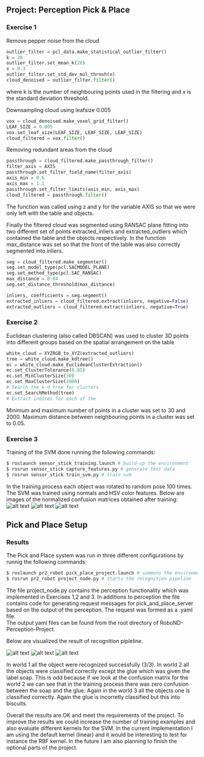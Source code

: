 ## Project: Perception Pick & Place


[//]: # (Image References)

[image1]: ./data/normalized_model_1.png
[image2]: ./data/normalized_model_2.png
[image3]: ./data/normalized_model_3.png
[image4]: ./data/scene_1.png
[image5]: ./data/scene_2.png
[image6]: ./data/scene_3.png

### Exercise 1

Remove pepper noise from the cloud 
```python
outlier_filter = pcl_data.make_statistical_outlier_filter()
k = 20
outlier_filter.set_mean_k(20)
x = 0.3
outlier_filter.set_std_dev_mul_thresh(x)
cloud_denoised = outlier_filter.filter()
```
where k is the number of neighbouring points used in the filtering and x is the standard deviation threshold.

Downsampling cloud using leafsize 0.005
```python
vox = cloud_denoised.make_voxel_grid_filter()
LEAF_SIZE = 0.005
vox.set_leaf_size(LEAF_SIZE, LEAF_SIZE, LEAF_SIZE)
cloud_filtered = vox.filter()
```
Removing redundant areas from the cloud  
```python
passthrough = cloud_filtered.make_passthrough_filter()
filter_axis = AXIS
passthrough.set_filter_field_name(filter_axis)
axis_min = 0.6
axis_max = 1.1
passthrough.set_filter_limits(axis_min, axis_max)
cloud_filtered = passthrough.filter()
```
The function was called using z and y for the variable AXIS so that we were only left with the table and objects.


Finally the filtered cloud was segmented using RANSAC plane fitting into two different set of points extracted_inliers and extracted_outliers which contained the table and the objects respectively.
In the function max_distance was set so that the front of the table was also correctly segmented into inliers.
```python
seg = cloud_filtered.make_segmenter()
seg.set_model_type(pcl.SACMODEL_PLANE)
seg.set_method_type(pcl.SAC_RANSAC)
max_distance = 0.04
seg.set_distance_threshold(max_distance)

inliers, coefficients = seg.segment()
extracted_inliers = cloud_filtered.extract(inliers, negative=False)
extracted_outliers = cloud_filtered.extract(inliers, negative=True)
```
### Exercise 2

Euclidean clustering (also called DBSCAN) was used to cluster 3D points into different groups based on the spatial arrangement on the table
```python
white_cloud = XYZRGB_to_XYZ(extracted_outliers)
tree = white_cloud.make_kdtree()
ec = white_cloud.make_EuclideanClusterExtraction()
ec.set_ClusterTolerance(0.05)
ec.set_MinClusterSize(30)
ec.set_MaxClusterSize(2000)
# Search the k-d tree for clusters
ec.set_SearchMethod(tree)
# Extract indices for each of the 
```
Minimum and maximum number of points in a cluster was set to 30 and 2000. Maximum distance between neighbouring points in a cluster was set to 0.05. 

### Exercise 3
Training of the SVM done running the following commands:

```bash
$ roslaunch sensor_stick training.launch # build-up the environment
$ rosrun sensor_stick capture_features.py # generate test data
$ rosrun sensor_stick train_svm.py # train svm
```
In the training process each object was rotated to random pose 100 times. The SVM was trained using normals and HSV color features.
Below are images of the normalized confusion matrices obtained after training:
![alt text][image1] ![alt text][image2] ![alt text][image3] 

## Pick and Place Setup
### Results
The Pick and Place system was run in three different configurations by runnig the following commands:
```bash
$ roslaunch pr2_robot pick_place_project.launch # summons the environment
$ rosrun pr2_robot project_node.py # starts the recognition pipeline
```
The file project_node.py contains the perception functionality which was implemented in Exercises 1,2 and 3. In additions to perception 
the file contains code for generating request messages for pick_and_place_server based on the output of the perception. The request was formed as a .yaml file.     
The output yaml files can be found from the root directory of RoboND-Perception-Project. 

Below are visualized the result of recognition pipleline. 

![alt text][image4] ![alt text][image5] ![alt text][image6]

In world 1 all the object were recognized successfully (3/3). 
In world 2 all the objects were classified correctly except the glue which was given the label soap. This is odd because 
if we look at the confusion matrix for the world 2 we can see that in the training process there was zero confusion between the soap
and the glue. Again in the world 3 all the objects one is classified correctly. Again the glue is incorretly classified but this into biscuits.

Overall the results are OK and meet the requirements of the project. To improve the results we could increase the number of training 
examples and also evaluate different kernels for the SVM. In the current implementation I am using the default kernel (linear) and it would be interesting 
to test for instance the RBF kernel. In the future I am also planning to finish the optional parts of the project.



